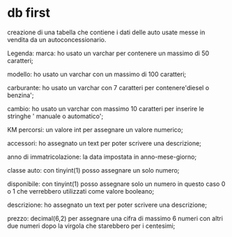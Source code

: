# db first

creazione di una tabella che contiene i dati delle auto usate messe in vendita da un autoconcessionario.

Legenda:
marca: ho usato un varchar per contenere un massimo di 50 caratteri;

modello: ho usato un varchar con un massimo di 100 caratteri;

carburante: ho usato un varchar con 7 caratteri per contenere'diesel o benzina';

cambio: ho usato un varchar con massimo 10 caratteri per inserire le stringhe ' manuale o automatico';

KM percorsi: un valore int per assegnare un valore numerico;

accessori: ho assegnato un text per poter scrivere una descrizione;

anno di immatricolazione: la data impostata in anno-mese-giorno;

classe auto: con tinyint(1) posso assegnare un solo numero;

disponibile: con tinyint(1) posso assegnare solo un numero in questo caso 0 o 1 che verrebbero utilizzati come valore booleano;

descrizione: ho assegnato un text per poter scrivere una descrizione;

prezzo: decimal(6,2) per assegnare una cifra di massimo 6 numeri con altri due numeri dopo la virgola che starebbero per i centesimi;
